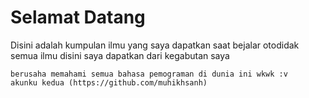 # Selamat Datang
Disini adalah kumpulan ilmu yang saya dapatkan saat bejalar otodidak
semua ilmu disini saya dapatkan dari kegabutan saya
```
berusaha memahami semua bahasa pemograman di dunia ini wkwk :v
akunku kedua (https://github.com/muhikhsanh)
```

<!--
**NiaNyaa/NiaNyaa** is a ✨ _special_ ✨ repository because its `README.md` (this file) appears on your GitHub profile.

Here are some ideas to get you started:

- 🔭 I’m currently working on ...
- 🌱 I’m currently learning ...
- 👯 I’m looking to collaborate on ...
- 🤔 I’m looking for help with ...
- 💬 Ask me about ...
- 📫 How to reach me: ...
- 😄 Pronouns: ...
- ⚡ Fun fact: ...
-->
